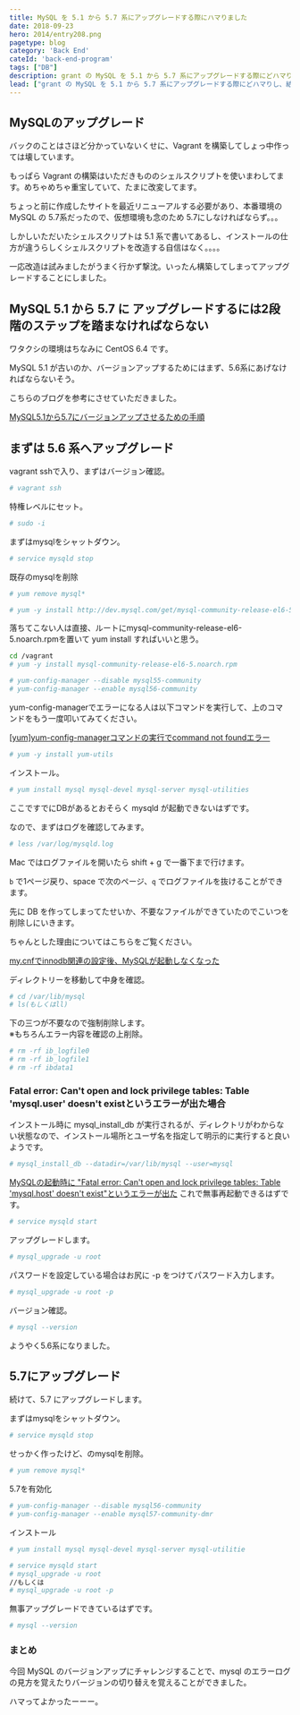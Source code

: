 ```yaml
---
title: MySQL を 5.1 から 5.7 系にアップグレードする際にハマりました
date: 2018-09-23
hero: 2014/entry208.png
pagetype: blog
category: 'Back End'
cateId: 'back-end-program'
tags: ["DB"]
description: grant の MySQL を 5.1 から 5.7 系にアップグレードする際にどハマりし、結局助けてもらってなんとかアップグレードしたのでそのやり方をメモします。
lead: ["grant の MySQL を 5.1 から 5.7 系にアップグレードする際にどハマりし、結局助けてもらってなんとかアップグレードしたのでそのやり方をメモします。"]
---
```

## MySQLのアップグレード
バックのことはさほど分かっていないくせに、Vagrant を構築してしょっ中作っては壊しています。

もっぱら Vagrant の構築はいただきもののシェルスクリプトを使いまわしてます。めちゃめちゃ重宝していて、たまに改変してます。

ちょっと前に作成したサイトを最近リニューアルする必要があり、本番環境のMySQL の 5.7系だったので、仮想環境も念のため 5.7にしなければならず。。。

しかしいただいたシェルスクリプトは 5.1 系で書いてあるし、インストールの仕方が違うらしくシェルスクリプトを改造する自信はなく。。。。

一応改造は試みましたがうまく行かず撃沈。いったん構築してしまってアップグレードすることにしました。

## MySQL 5.1 から 5.7 に アップグレードするには2段階のステップを踏まなければならない
ワタクシの環境はちなみに CentOS 6.4 です。

MySQL 5.1 が古いのか、バージョンアップするためにはまず、5.6系にあげなければならないそう。

こちらのブログを参考にさせていただきました。

[MySQL5.1から5.7にバージョンアップさせるための手順](https://qiita.com/tachitechi/items/b59278a16f636651410f)
## まずは 5.6 系へアップグレード
vagrant sshで入り、まずはバージョン確認。

```bash
# vagrant ssh
```
特権レベルにセット。

```bash
# sudo -i
```
まずはmysqlをシャットダウン。
```bash
# service mysqld stop
```
既存のmysqlを削除
```bash
# yum remove mysql*
```

```bash
# yum -y install http://dev.mysql.com/get/mysql-community-release-el6-5.noarch.rpm
```
落ちてこない人は直接、ルートにmysql-community-release-el6-5.noarch.rpmを置いて yum install すればいいと思う。

```bash
cd /vagrant
# yum -y install mysql-community-release-el6-5.noarch.rpm
```
```bash
# yum-config-manager --disable mysql55-community
# yum-config-manager --enable mysql56-community
```

yum-config-managerでエラーになる人は以下コマンドを実行して、上のコマンドをもう一度叩いてみてください。

[[yum]yum-config-managerコマンドの実行でcommand not foundエラー](https://akamist.com/blog/archives/942)

```bash
# yum -y install yum-utils
```
インストール。
```bash
# yum install mysql mysql-devel mysql-server mysql-utilities
```
ここですでにDBがあるとおそらく mysqld が起動できないはずです。

なので、まずはログを確認してみます。
```bash
# less /var/log/mysqld.log
```
Mac ではログファイルを開いたら shift + g で一番下まで行けます。

`b` で1ページ戻り、space で次のページ、`q` でログファイルを抜けることができます。

先に DB を作ってしまってたせいか、不要なファイルができていたのでこいつを削除しにいきます。

ちゃんとした理由についてはこちらをご覧ください。

[my.cnfでinnodb関連の設定後、MySQLが起動しなくなった](https://www.ilovex.co.jp/blog/system/projectandsystemdevelopment/mycnfinnodbmysql.html)

ディレクトリーを移動して中身を確認。
```bash
# cd /var/lib/mysql
# ls(もしくはll)
```

下の三つが不要なので強制削除します。<br>
※もちろんエラー内容を確認の上削除。
```bash
# rm -rf ib_logfile0
# rm -rf ib_logfile1
# rm -rf ibdata1
```
### Fatal error: Can't open and lock privilege tables: Table 'mysql.user' doesn't existというエラーが出た場合
インストール時に mysql_install_db が実行されるが、ディレクトリがわからない状態なので、インストール場所とユーザ名を指定して明示的に実行すると良いようです。

```bash
# mysql_install_db --datadir=/var/lib/mysql --user=mysql
```
[MySQLの起動時に "Fatal error: Can't open and lock privilege tables: Table 'mysql.host' doesn't exist"というエラーが出た](http://satoh-d.hatenablog.com/entry/2015/04/11/100204)
これで無事再起動できるはずです。
```bash
# service mysqld start
```
アップグレードします。
```bash
# mysql_upgrade -u root
```
パスワードを設定している場合はお尻に -p をつけてパスワード入力します。
```bash
# mysql_upgrade -u root -p
```
バージョン確認。
```bash
# mysql --version
```
ようやく5.6系になりました。
## 5.7にアップグレード
続けて、5.7 にアップグレードします。

まずはmysqlをシャットダウン。
```bash
# service mysqld stop
```
せっかく作ったけど、のmysqlを削除。
```bash
# yum remove mysql*
```
5.7を有効化
```bash
# yum-config-manager --disable mysql56-community
# yum-config-manager --enable mysql57-community-dmr
```
インストール
```bash
# yum install mysql mysql-devel mysql-server mysql-utilitie
```
```bash
# service mysqld start
# mysql_upgrade -u root
//もしくは
# mysql_upgrade -u root -p
```
無事アップグレードできているはずです。
```bash
# mysql --version
```
### まとめ
今回 MySQL のバージョンアップにチャレンジすることで、mysql のエラーログの見方を覚えたりバージョンの切り替えを覚えることができました。

ハマってよかったーーー。
